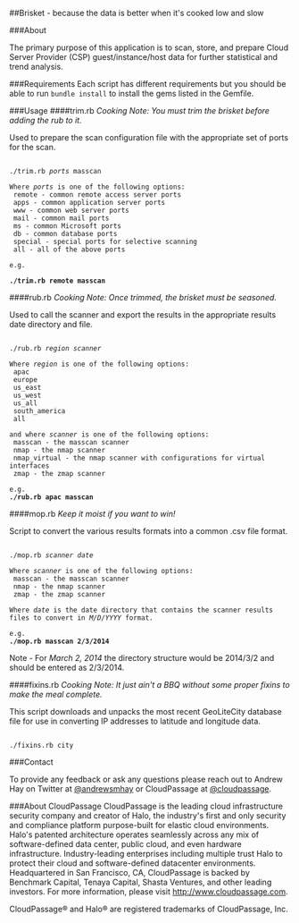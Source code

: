 ##Brisket - because the data is better when it's cooked low and slow

###About

The primary purpose of this application is to scan, store, and prepare Cloud Server Provider (CSP) guest/instance/host data for further statistical and trend analysis.

###Requirements
Each script has different requirements but you should be able to run <code>bundle install</code> to install the gems listed in the Gemfile.

###Usage
####trim.rb
<i>Cooking Note: You must trim the brisket before adding the rub to it.</i>

Used to prepare the scan configuration file with the appropriate set of ports for the scan.
<pre><code>
./trim.rb <i>ports</i> masscan

Where <i>ports</i> is one of the following options:
 remote - common remote access server ports
 apps - common application server ports
 www - common web server ports
 mail - common mail ports
 ms - common Microsoft ports
 db - common database ports
 special - special ports for selective scanning
 all - all of the above ports

e.g.

<b>./trim.rb remote masscan</b>
</code></pre>

####rub.rb
<i>Cooking Note: Once trimmed, the brisket must be seasoned.</i>

Used to call the  scanner and export the results in the appropriate results date directory and file.
<pre><code>
./rub.rb <i>region</i> <i>scanner</i>

Where <i>region</i> is one of the following options:
 apac
 europe
 us_east
 us_west
 us_all
 south_america
 all

and where <i>scanner</i> is one of the following options:
 masscan - the masscan scanner
 nmap - the nmap scanner
 nmap_virtual - the nmap scanner with configurations for virtual interfaces
 zmap - the zmap scanner

e.g.
<b>./rub.rb apac masscan</b>
</code></pre>

####mop.rb
<i>Keep it moist if you want to win!</i>

Script to convert the various results formats into a common .csv file format.
<pre><code>
./mop.rb <i>scanner</i> <i>date</i>

Where <i>scanner</i> is one of the following options:
 masscan - the masscan scanner
 nmap - the nmap scanner
 zmap - the zmap scanner

Where <i>date</i> is the date directory that contains the scanner results files to convert in <i>M/D/YYYY</i> format.

e.g. 
<b>./mop.rb masscan 2/3/2014</b>
</code></pre>

Note - For <i>March 2, 2014</i> the directory structure would be 2014/3/2 and should be entered as 2/3/2014.

####fixins.rb
<i>Cooking Note: It just ain't a BBQ without some proper fixins to make the meal complete.</i>

This script downloads and unpacks the most recent GeoLiteCity database file for use in converting IP addresses to latitude and longitude data.
<pre><code>
./fixins.rb city
</code></pre>

###Contact

To provide any feedback or ask any questions please reach out to Andrew Hay on Twitter at <a href="http://twitter.com/andrewsmhay" target="new">@andrewsmhay</a> or CloudPassage at <a href="http://twitter.com/cloudpassage" target="new">@cloudpassage</a>.

###About CloudPassage
CloudPassage is the leading cloud infrastructure security company and creator of Halo, the industry's first and only security and compliance platform purpose-built for elastic cloud environments. Halo's patented architecture operates seamlessly across any mix of software-defined data center, public cloud, and even hardware infrastructure. Industry-leading enterprises including multiple trust Halo to protect their cloud and software-defined datacenter environments. Headquartered in San Francisco, CA, CloudPassage is backed by Benchmark Capital, Tenaya Capital, Shasta Ventures, and other leading investors. For more information, please visit <a href="http://www.cloudpassage.com" target="new">http://www.cloudpassage.com</a>.

CloudPassage® and Halo® are registered trademarks of CloudPassage, Inc.
